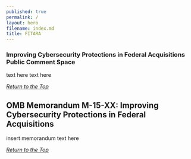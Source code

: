 ```yaml
---
published: true
permalink: /
layout: hero
filename: index.md
title: FITARA
---
```


### Improving Cybersecurity Protections in Federal Acquisitions Public Comment Space

text here text here

_[Return to the Top]()_


## OMB Memorandum M-15-XX: Improving Cybersecurity Protections in Federal Acquisitions 

insert memorandum text here

_[Return to the Top]()_
